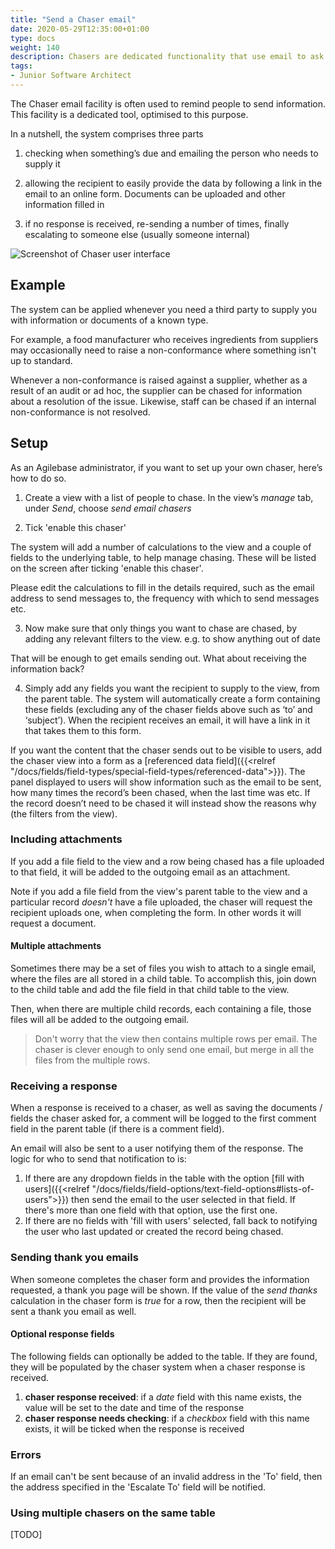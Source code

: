 ```yaml
---
title: "Send a Chaser email"
date: 2020-05-29T12:35:00+01:00
type: docs
weight: 140
description: Chasers are dedicated functionality that use email to ask third parties for relevant information
tags:
- Junior Software Architect
---
```


The Chaser email facility is often used to remind people to send information. This facility is a dedicated tool, optimised to this purpose.

In a nutshell, the system comprises three parts

1) checking when something’s due and emailing the person who needs to supply it

2) allowing the recipient to easily provide the data by following a link in the email to an online form. Documents can be uploaded and other information filled in

3) if no response is received, re-sending a number of times, finally escalating to someone else (usually someone internal)

![Screenshot of Chaser user interface](/chaser2.png)

## Example
The system can be applied whenever you need a third party to supply you with information or documents of a known type.

For example, a food manufacturer who receives ingredients from suppliers may occasionally need to raise a non-conformance where something isn't up to standard.

Whenever a non-conformance is raised against a supplier, whether as a result of an audit or ad hoc, the supplier can be chased for information about a resolution of the issue. Likewise, staff can be chased if an internal non-conformance is not resolved.

## Setup

As an Agilebase administrator, if you want to set up your own chaser, here’s how to do so. 

1) Create a view with a list of people to chase. In the view’s _manage_ tab, under _Send_, choose _send email chasers_

2) Tick 'enable this chaser'

The system will add a number of calculations to the view and a couple of fields to the underlying table, to help manage chasing. These will be listed on the screen after ticking 'enable this chaser'.

Please edit the calculations to fill in the details required, such as the email address to send messages to, the frequency with which to send messages etc.

3) Now make sure that only things you want to chase are chased, by adding any relevant filters to the view. e.g. to show anything out of date

That will be enough to get emails sending out. What about receiving the information back?

4) Simply add any fields you want the recipient to supply to the view, from the parent table.
 The system will automatically create a form containing these fields (excluding any of the chaser fields above such as ‘to’ and ‘subject’). When the recipient receives an email, it will have a link in it that takes them to this form.

If you want the content that the chaser sends out to be visible to users, add the chaser view into a form as a [referenced data field]({{<relref "/docs/fields/field-types/special-field-types/referenced-data">}}). The panel displayed to users will show information such as the email to be sent, how many times the record’s been chased, when the last time was etc. If the record doesn’t need to be chased it will instead show the reasons why (the filters from the view).

### Including attachments
If you add a file field to the view and a row being chased has a file uploaded to that field, it will be added to the outgoing email as an attachment.

Note if you add a file field from the view's parent table to the view and a particular record *doesn't* have a file uploaded, the chaser will request the recipient uploads one, when completing the form. In other words it will request a document.

#### Multiple attachments
Sometimes there may be a set of files you wish to attach to a single email, where the files are all stored in a child table. To accomplish this, join down to the child table and add the file field in that child table to the view.

Then, when there are multiple child records, each containing a file, those files will all be added to the outgoing email.

> Don't worry that the view then contains multiple rows per email. The chaser is clever enough to only send one email, but merge in all the files from the multiple rows.

### Receiving a response
When a response is received to a chaser, as well as saving the documents / fields the chaser asked for, a comment will be logged to the first comment field in the parent table (if there is a comment field).

An email will also be sent to a user notifying them of the response. The logic for who to send that notification to is:
1) If there are any dropdown fields in the table with the option [fill with users]({{<relref "/docs/fields/field-options/text-field-options#lists-of-users">}}) then send the email to the user selected in that field. If there's more than one field with that option, use the first one.
2) If there are no fields with 'fill with users' selected, fall back to notifying the user who last updated or created the record being chased.

### Sending thank you emails
When someone completes the chaser form and provides the information requested, a thank you page will be shown. If the value of the *send thanks* calculation in the chaser form is *true* for a row, then the recipient will be sent a thank you email as well.

#### Optional response fields

The following fields can optionally be added to the table. If they are found, they will be populated by the chaser system when a chaser response is received.
1. **chaser response received**: if a *date* field with this name exists, the value will be set to the date and time of the response
2. **chaser response needs checking**: if a *checkbox* field with this name exists, it will be ticked when the response is received

### Errors
If an email can't be sent because of an invalid address in the 'To' field, then the address specified in the 'Escalate To' field will be notified.

### Using multiple chasers on the same table

[TODO]

